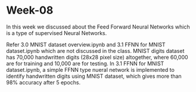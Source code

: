 # Week-08
In this week we discussed about the Feed Forward Neural Networks which is a type of supervised Neural Networks.

Refer 3.0 MNIST dataset overview.ipynb and 3.1 FFNN for MNIST dataset.ipynb which are not discussed in the class. MNIST digits dataset has 70,000 handwritten digits (28x28 pixel size) altogether, where 60,000 are for training and 10,000 are for testing.
In 3.1 FFNN for MNIST dataset.ipynb, a simple FFNN type nueral network is implemented to identify handwritten digits using MNIST dataset, which gives more than 98% accuracy after 5 epochs.
